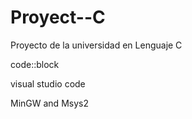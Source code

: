 # Proyect--C
Proyecto de la universidad  en Lenguaje C

code::block 

visual studio code

MinGW  and Msys2
